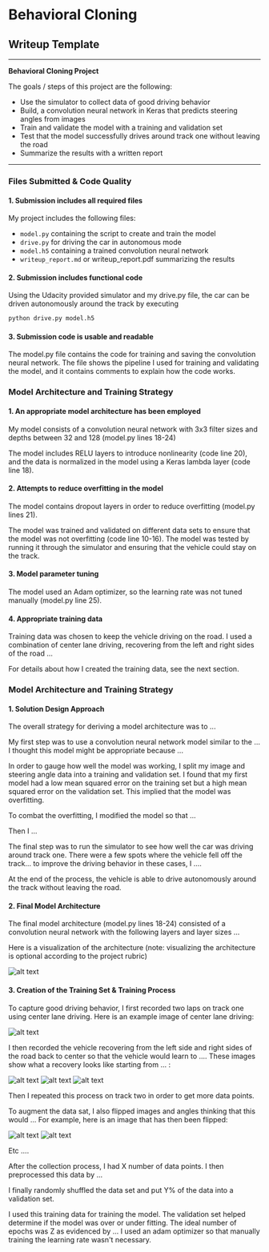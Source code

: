 # **Behavioral Cloning**

## Writeup Template

---

**Behavioral Cloning Project**

The goals / steps of this project are the following:
* Use the simulator to collect data of good driving behavior
* Build, a convolution neural network in Keras that predicts steering angles from images
* Train and validate the model with a training and validation set
* Test that the model successfully drives around track one without leaving the road
* Summarize the results with a written report

[//]: # (Image References)

[image1]: ./examples/placeholder.png "Model Visualization"
[image2]: ./examples/placeholder.png "Grayscaling"
[image3]: ./examples/placeholder_small.png "Recovery Image"
[image4]: ./examples/placeholder_small.png "Recovery Image"
[image5]: ./examples/placeholder_small.png "Recovery Image"
[image6]: ./examples/placeholder_small.png "Normal Image"
[image7]: ./examples/placeholder_small.png "Flipped Image"

---
### Files Submitted & Code Quality

#### 1. Submission includes all required files

My project includes the following files:
* `model.py` containing the script to create and train the model
* `drive.py` for driving the car in autonomous mode
* `model.h5` containing a trained convolution neural network
* `writeup_report.md` or writeup_report.pdf summarizing the results

#### 2. Submission includes functional code
Using the Udacity provided simulator and my drive.py file, the car can
be driven autonomously around the track by executing
```sh
python drive.py model.h5
```

#### 3. Submission code is usable and readable

The model.py file contains the code for training and saving the
convolution neural network. The file shows the pipeline I used for
training and validating the model, and it contains comments to explain
how the code works.

### Model Architecture and Training Strategy

#### 1. An appropriate model architecture has been employed

My model consists of a convolution neural network with 3x3 filter sizes
and depths between 32 and 128 (model.py lines 18-24)

The model includes RELU layers to introduce nonlinearity (code line 20),
and the data is normalized in the model using a Keras lambda layer (code
line 18).

#### 2. Attempts to reduce overfitting in the model

The model contains dropout layers in order to reduce overfitting
(model.py lines 21).

The model was trained and validated on different data sets to ensure
that the model was not overfitting (code line 10-16). The model was
tested by running it through the simulator and ensuring that the vehicle
could stay on the track.

#### 3. Model parameter tuning

The model used an Adam optimizer, so the learning rate was not tuned
manually (model.py line 25).

#### 4. Appropriate training data

Training data was chosen to keep the vehicle driving on the road. I used
a combination of center lane driving, recovering from the left and right
sides of the road ...

For details about how I created the training data, see the next section.

### Model Architecture and Training Strategy

#### 1. Solution Design Approach

The overall strategy for deriving a model architecture was to ...

My first step was to use a convolution neural network model similar to
the ... I thought this model might be appropriate because ...

In order to gauge how well the model was working, I split my image and
steering angle data into a training and validation set. I found that my
first model had a low mean squared error on the training set but a high
mean squared error on the validation set. This implied that the model
was overfitting.

To combat the overfitting, I modified the model so that ...

Then I ...

The final step was to run the simulator to see how well the car was
driving around track one. There were a few spots where the vehicle fell
off the track... to improve the driving behavior in these cases, I ....

At the end of the process, the vehicle is able to drive autonomously
around the track without leaving the road.

#### 2. Final Model Architecture

The final model architecture (model.py lines 18-24) consisted of a
convolution neural network with the following layers and layer sizes ...

Here is a visualization of the architecture (note: visualizing the
architecture is optional according to the project rubric)

![alt text][image1]

#### 3. Creation of the Training Set & Training Process

To capture good driving behavior, I first recorded two laps on track one
using center lane driving. Here is an example image of center lane
driving:

![alt text][image2]

I then recorded the vehicle recovering from the left side and right
sides of the road back to center so that the vehicle would learn to ....
These images show what a recovery looks like starting from ... :

![alt text][image3]
![alt text][image4]
![alt text][image5]

Then I repeated this process on track two in order to get more data points.

To augment the data sat, I also flipped images and angles thinking that
this would ... For example, here is an image that has then been flipped:

![alt text][image6]
![alt text][image7]

Etc ....

After the collection process, I had X number of data points. I then
preprocessed this data by ...

I finally randomly shuffled the data set and put Y% of the data into a
validation set.

I used this training data for training the model. The validation set
helped determine if the model was over or under fitting. The ideal
number of epochs was Z as evidenced by ... I used an adam optimizer so
that manually training the learning rate wasn't necessary.
